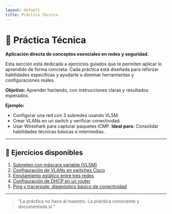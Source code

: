 ```yaml
---
layout: default
title: Práctica Técnica
---
```


# 🧪 Práctica Técnica  
**Aplicación directa de conceptos esenciales en redes y seguridad.**

Esta sección está dedicada a ejercicios guiados que te permiten aplicar lo aprendido de forma concreta. Cada práctica está diseñada para reforzar habilidades específicas y ayudarte a dominar herramientas y configuraciones reales.


**Objetivo:** Aprender haciendo, con instrucciones claras y resultados esperados.

**Ejemplo:**
- Configurar una red con 3 subredes usando VLSM.
- Crear VLANs en un switch y verificar conectividad.
- Usar Wireshark para capturar paquetes ICMP.
**Ideal para:** Consolidar habilidades técnicas básicas e intermedias.

---

## 🧩 Ejercicios disponibles

1. [Subneteo con máscara variable (VLSM)](subneteo/subneteo1.md)
2. [Configuración de VLANs en switches Cisco](vlans/vlan1.md)
3. [Enrutamiento estático entre tres redes](routing/routing1.md)
4. [Configuración de DHCP en un router](dhcp/dhcp1.md)
5. [Ping y traceroute: diagnóstico básico de conectividad](ping/ping1.md)

---


> “La práctica no hace al maestro. La práctica consciente y documentada sí.”
